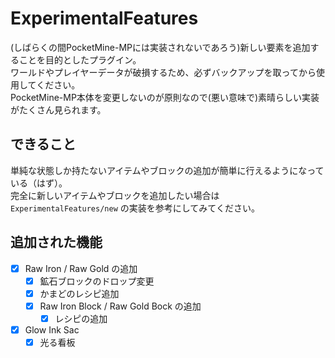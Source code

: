 # ExperimentalFeatures
(しばらくの間PocketMine-MPには実装されないであろう)新しい要素を追加することを目的としたプラグイン。  
ワールドやプレイヤーデータが破損するため、必ずバックアップを取ってから使用してください。  
PocketMine-MP本体を変更しないのが原則なので(悪い意味で)素晴らしい実装がたくさん見られます。

## できること
単純な状態しか持たないアイテムやブロックの追加が簡単に行えるようになっている（はず）。  
完全に新しいアイテムやブロックを追加したい場合は `ExperimentalFeatures/new` の実装を参考にしてみてください。

## 追加された機能
- [x] Raw Iron / Raw Gold の追加
  - [x] 鉱石ブロックのドロップ変更
  - [x] かまどのレシピ追加
  - [x] Raw Iron Block / Raw Gold Bock の追加
    - [x] レシピの追加
- [x] Glow Ink Sac
  - [x] 光る看板
